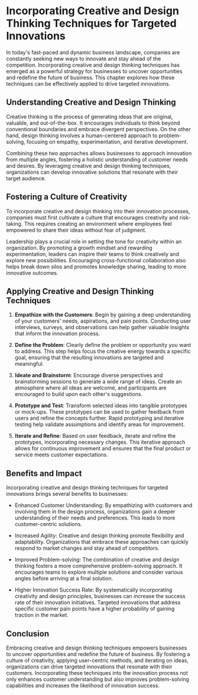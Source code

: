 Incorporating Creative and Design Thinking Techniques for Targeted Innovations
=========================================================================================

In today's fast-paced and dynamic business landscape, companies are constantly seeking new ways to innovate and stay ahead of the competition. Incorporating creative and design thinking techniques has emerged as a powerful strategy for businesses to uncover opportunities and redefine the future of business. This chapter explores how these techniques can be effectively applied to drive targeted innovations.

**Understanding Creative and Design Thinking**
----------------------------------------------

Creative thinking is the process of generating ideas that are original, valuable, and out-of-the-box. It encourages individuals to think beyond conventional boundaries and embrace divergent perspectives. On the other hand, design thinking involves a human-centered approach to problem-solving, focusing on empathy, experimentation, and iterative development.

Combining these two approaches allows businesses to approach innovation from multiple angles, fostering a holistic understanding of customer needs and desires. By leveraging creative and design thinking techniques, organizations can develop innovative solutions that resonate with their target audience.

**Fostering a Culture of Creativity**
-------------------------------------

To incorporate creative and design thinking into their innovation processes, companies must first cultivate a culture that encourages creativity and risk-taking. This requires creating an environment where employees feel empowered to share their ideas without fear of judgment.

Leadership plays a crucial role in setting the tone for creativity within an organization. By promoting a growth mindset and rewarding experimentation, leaders can inspire their teams to think creatively and explore new possibilities. Encouraging cross-functional collaboration also helps break down silos and promotes knowledge sharing, leading to more innovative outcomes.

**Applying Creative and Design Thinking Techniques**
----------------------------------------------------

1. **Empathize with the Customers**: Begin by gaining a deep understanding of your customers' needs, aspirations, and pain points. Conducting user interviews, surveys, and observations can help gather valuable insights that inform the innovation process.

2. **Define the Problem**: Clearly define the problem or opportunity you want to address. This step helps focus the creative energy towards a specific goal, ensuring that the resulting innovations are targeted and meaningful.

3. **Ideate and Brainstorm**: Encourage diverse perspectives and brainstorming sessions to generate a wide range of ideas. Create an atmosphere where all ideas are welcome, and participants are encouraged to build upon each other's suggestions.

4. **Prototype and Test**: Transform selected ideas into tangible prototypes or mock-ups. These prototypes can be used to gather feedback from users and refine the concepts further. Rapid prototyping and iterative testing help validate assumptions and identify areas for improvement.

5. **Iterate and Refine**: Based on user feedback, iterate and refine the prototypes, incorporating necessary changes. This iterative approach allows for continuous improvement and ensures that the final product or service meets customer expectations.

**Benefits and Impact**
-----------------------

Incorporating creative and design thinking techniques for targeted innovations brings several benefits to businesses:

* Enhanced Customer Understanding: By empathizing with customers and involving them in the design process, organizations gain a deeper understanding of their needs and preferences. This leads to more customer-centric solutions.

* Increased Agility: Creative and design thinking promote flexibility and adaptability. Organizations that embrace these approaches can quickly respond to market changes and stay ahead of competitors.

* Improved Problem-solving: The combination of creative and design thinking fosters a more comprehensive problem-solving approach. It encourages teams to explore multiple solutions and consider various angles before arriving at a final solution.

* Higher Innovation Success Rate: By systematically incorporating creativity and design principles, businesses can increase the success rate of their innovation initiatives. Targeted innovations that address specific customer pain points have a higher probability of gaining traction in the market.

**Conclusion**
--------------

Embracing creative and design thinking techniques empowers businesses to uncover opportunities and redefine the future of business. By fostering a culture of creativity, applying user-centric methods, and iterating on ideas, organizations can drive targeted innovations that resonate with their customers. Incorporating these techniques into the innovation process not only enhances customer understanding but also improves problem-solving capabilities and increases the likelihood of innovation success.
